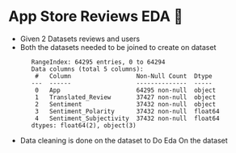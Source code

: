 # App Store Reviews EDA 📱
- Given 2 Datasets reviews and users
- Both the datasets needed to be joined to create on dataset
   ```
      RangeIndex: 64295 entries, 0 to 64294
      Data columns (total 5 columns):
       #   Column                  Non-Null Count  Dtype  
      ---  ------                  --------------  -----  
       0   App                     64295 non-null  object 
       1   Translated_Review       37427 non-null  object 
       2   Sentiment               37432 non-null  object 
       3   Sentiment_Polarity      37432 non-null  float64
       4   Sentiment_Subjectivity  37432 non-null  float64
      dtypes: float64(2), object(3)
    ```
- Data cleaning is done on the dataset to Do Eda On the dataset 
